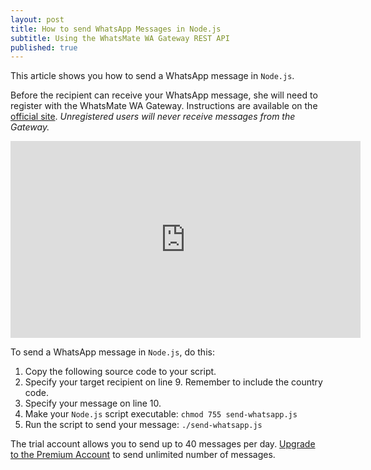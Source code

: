 ```yaml
---
layout: post
title: How to send WhatsApp Messages in Node.js
subtitle: Using the WhatsMate WA Gateway REST API
published: true
---
```


This article shows you how to send a WhatsApp message in `Node.js`.

Before the recipient can receive your WhatsApp message, she will need to register with the WhatsMate WA Gateway. Instructions are available on the [official site](https://www.whatsmate.net/whatsapp-gateway.html). *Unregistered users will never receive messages from the Gateway.*


<iframe width="560" height="315" src="https://www.youtube.com/embed/F9WHvVPCefA?rel=0&cc_load_policy=1" frameborder="0" allowfullscreen></iframe>


To send a WhatsApp message in `Node.js`, do this:

1. Copy the following source code to your script.  <script src="https://gist.github.com/whatsmate/3cdd056532d2e675922c.js"></script>
2. Specify your target recipient on line 9. Remember to include the country code.
3. Specify your message on line 10.
4. Make your `Node.js` script executable: `chmod 755 send-whatsapp.js`
5. Run the script to send your message: `./send-whatsapp.js`


The trial account allows you to send up to 40 messages per day. [Upgrade to the Premium Account](https://www.whatsmate.net/premium-account.html) to send unlimited number of messages.



<br>
<script async src="//pagead2.googlesyndication.com/pagead/js/adsbygoogle.js"></script>
<ins class="adsbygoogle"
     style="display:inline-block;width:728px;height:90px"
     data-ad-client="ca-pub-7383487179928477"
     data-ad-slot="6959057004"></ins>
<script>
(adsbygoogle = window.adsbygoogle || []).push({});
</script>
<br>

